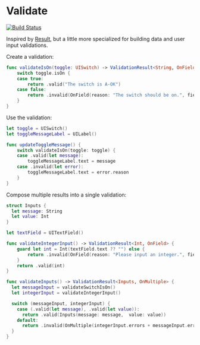 # Validate

[![Build Status](https://travis-ci.org/sweetmandm/Validate.svg?branch=master)](https://travis-ci.org/sweetmandm/Validate)

Inspired by [Result](https://github.com/antitypical/Result), but a little more specialized for building data and user input validations.

Create a validation:
```swift
func validateIsOn(toggle: UISwitch) -> ValidationResult<String, OnField> {
    switch toggle.isOn {
    case true:
        return .valid("The switch is A-OK")
    case false:
        return .invalid(OnField(reason: "The switch should be on.", field: toggle))
    }
}
```

Use the validation:
```swift
let toggle = UISwitch()
let toggleMessageLabel = UILabel()

func updateToggleMessage() {
    switch validateIsOn(toggle: toggle) {
    case .valid(let message):
        toggleMessageLabel.text = message
    case .invalid(let error):
        toggleMessageLabel.text = error.reason
    }
}
```

Compose multiple results into a single validation:
```swift
struct Inputs {
  let message: String
  let value: Int
}

let textField = UITextField()

func validateIntegerInput() -> ValidationResult<Int, OnField> {
    guard let int = Int(textField.text ?? "") else {
        return .invalid(OnField(reason: "Please input an integer.", field: textField))
    }
    return .valid(int)
}

func validateInputs() -> ValidationResult<Inputs, OnMultiple> {
  let messageInput = validateSwitchIsOn()
  let integerInput = validateIntegerInput()

  switch (messageInput, integerInput) {
    case (.valid(let message), .valid(let value)):
      return .valid(Inputs(message: message,  value: value))
    default:
      return .invalid(OnMultiple(integerInput.errors + messageInput.errors))
  }
}
```

